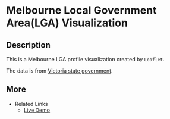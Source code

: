 # Melbourne Local Government Area(LGA) Visualization

## Description
This is a Melbourne LGA profile visualization created by `Leaflet`.

The data is from [Victoria state government](https://www.data.vic.gov.au/data/dataset/lga-geographical-profiles-2014-beta).

## More 
* Related Links
    + [Live Demo](http://remo.site/vicSafe/)